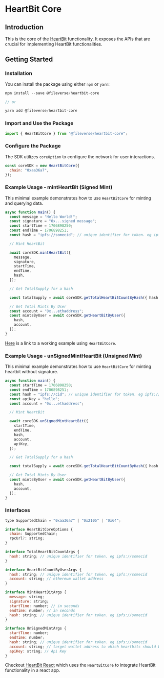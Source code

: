 # HeartBit Core

## Introduction

This is the core of the [HeartBit](https://github.com/fileverse/HeartBitSDK) functionality. It exposes the APIs that are crucial for implementing HeartBit functionalities.

## Getting Started

### Installation

You can install the package using either `npm` or `yarn`:

```javascript
npm install --save @fileverse/heartbit-core

// or

yarn add @fileverse/heartbit-core
```

### Import and Use the Package

```javascript
import { HeartBitCore } from "@fileverse/heartbit-core";
```

### Configure the Package

The SDK utilizes `coreOption` to configure the network for user interactions.

```javascript
const coreSDK = new HeartBitCore({
  chain: "0xaa36a7",
});
```

### Example Usage - mintHeartBit (Signed Mint)

This minimal example demonstrates how to use `HeartBitCore` for minting and querying data.

```javascript
async function main() {
  const message = "Hello World!";
  const signature = "0x...signed message";
  const startTime = 1706898250;
  const endTime = 1706898251;
  const hash = "ipfs://somecid"; // unique identifier for token. eg ipfs://somecid

  // Mint HeartBit

  await coreSDK.mintHeartBit({
    message,
    signature,
    startTime,
    endTime,
    hash,
  });

  // Get TotalSupply for a hash

  const totalSupply = await coreSDK.getTotalHeartBitCountByHash({ hash });

  // Get Total Mints By User
  const account = "0x...ethaddress";
  const mintsByUser = await coreSDK.getHeartBitByUser({
    hash,
    account,
  });
}
```

[Here](https://codesandbox.io/p/devbox/heartbit-core-sdk-example-37h7hw) is a link to a working example using `HeartBitCore`.

### Example Usage - unSignedMintHeartBit (Unsigned Mint)

This minimal example demonstrates how to use `HeartBitCore` for minting heartbit without signature.

```javascript
async function main() {
  const startTime = 1706898250;
  const endTime = 1706898251;
  const hash = "ipfs://cid"; // unique identifier for token. eg ipfs://somecid
  const apiKey = "hello";
  const account = "0x...ethaddress";

  // Mint HeartBit

  await coreSDK.unSignedMintHeartBit({
    startTime,
    endTime,
    hash,
    account,
    apiKey,
  });

  // Get TotalSupply for a hash

  const totalSupply = await coreSDK.getTotalHeartBitCountByHash({ hash });

  // Get Total Mints By User
  const mintsByUser = await coreSDK.getHeartBitByUser({
    hash,
    account,
  });
}
```

### Interfaces

```javascript
type SupportedChain = "0xaa36a7" | "0x2105" | "0x64";

interface HeartBitCoreOptions {
  chain: SupportedChain;
  rpcUrl?: string;
}

interface TotalHeartBitCountArgs {
  hash: string; // unique identifier for token. eg ipfs://somecid
}

interface HeartBitCountByUserArgs {
  hash: string; // unique identifier for token. eg ipfs://somecid
  account: string; // ethereum wallet address
}

interface MintHeartBitArgs {
  message: string;
  signature: string;
  startTime: number; // in seconds
  endTime: number; // in seconds
  hash: string; // unique identifier for token. eg ipfs://somecid
}

interface UnSignedMintArgs {
  startTime: number;
  endTime: number;
  hash: string; // unique identifier for token. eg ipfs://somecid
  account: string; // target wallet address to which heartbits should be minted
  apiKey: string; // Api Key
}
```

Checkout [HeartBit React](https://github.com/fileverse/HeartBitSDK/edit/main/packages/heartbit-react) which uses the `HeartBitCore` to integrate HeartBit functionality in a react app.
